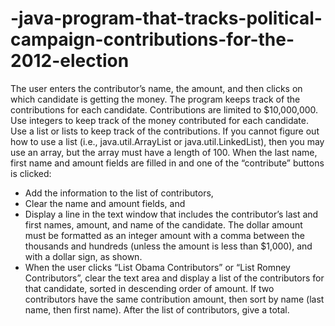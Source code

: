# -java-program-that-tracks-political-campaign-contributions-for-the-2012-election
The user enters the contributor’s name, the amount, and then clicks on which candidate is getting the money. The program keeps track of the contributions for each candidate. Contributions are limited to $10,000,000.
Use integers to keep track of the money contributed for each candidate. Use a list or lists to keep track of the contributions. If you cannot figure out how to use a list (i.e., java.util.ArrayList or java.util.LinkedList), then you may use an array, but the array must have a length of 100.
When the last name, first name and amount fields are filled in and one of the “contribute” buttons is clicked:
* Add the information to the list of contributors,
* Clear the name and amount fields, and
* Display a line in the text window that includes the contributor’s last and first names, amount, and name of the candidate. The dollar amount must be formatted as an integer amount with a comma between the thousands and hundreds (unless the amount is less than $1,000), and with a dollar sign, as shown.
* When the user clicks “List Obama Contributors” or “List Romney Contributors”, clear the text area and display a list of the contributors for that candidate, sorted in descending order of amount. If two contributors have the same contribution amount, then sort by name (last name, then first name). After the list of contributors, give a total.
